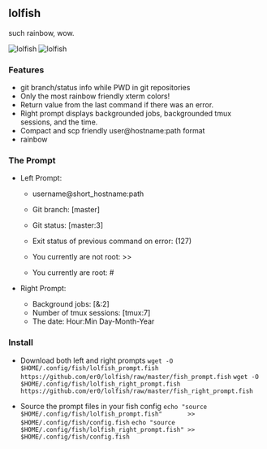 ## lolfish

such rainbow, wow.

![lolfish][screenshot1]
![lolfish][screenshot2]


### Features

 * git branch/status info while PWD in git repositories
 * Only the most rainbow friendly xterm colors!
 * Return value from the last command if there was an error.
 * Right prompt displays backgrounded jobs, backgrounded tmux sessions, and the time.
 * Compact and scp friendly user@hostname:path format
 * rainbow


### The Prompt

 * Left Prompt:
     - username@short_hostname:path
     - Git branch: [master]
     - Git status: [master:3]
     - Exit status of previous command on error: (127)

     - You currently are not root: >>
     - You currently are root: #

 * Right Prompt:
     - Background jobs: [&:2]
     - Number of tmux sessions: [tmux:7]
     - The date:  Hour:Min Day-Month-Year

### Install

  * Download both left and right prompts
    `wget -O $HOME/.config/fish/lolfish_prompt.fish       https://github.com/er0/lolfish/raw/master/fish_prompt.fish`
    `wget -O $HOME/.config/fish/lolfish_right_prompt.fish https://github.com/er0/lolfish/raw/master/fish_right_prompt.fish`

  * Source the prompt files in your fish config
    `echo "source $HOME/.config/fish/lolfish_prompt.fish"       >> $HOME/.config/fish/config.fish`
    `echo "source $HOME/.config/fish/lolfish_right_prompt.fish" >> $HOME/.config/fish/config.fish`

[screenshot1]: http://i.imgur.com/InJELf3.png
[screenshot2]: http://i.imgur.com/v6aI9AB.png
